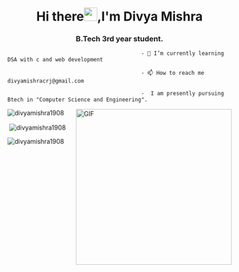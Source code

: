 <h1 align="center">Hi there<img src="https://raw.githubusercontent.com/MartinHeinz/MartinHeinz/master/wave.gif" width="30px">,I'm Divya Mishra</h1>
<h3 align="center">B.Tech 3rd year student.</h3>

                                              - 🌱 I’m currently learning DSA with c and web development                                          

                                              - 📫 How to reach me divyamishracrj@gmail.com
                                              
                                              -  I am presently pursuing Btech in "Computer Science and Engineering".
                                              
 <img align ="right" alt="GIF" src="https://c.tenor.com/AlUkiGkR2j8AAAAC/new-game-ahagon-umiko-programming.gif" width="350px" />

<p><img align="center" src="https://github-readme-stats.vercel.app/api/top-langs?username=divyamishra1908&show_icons=true&locale=en&layout=compact" alt="divyamishra1908" /></p>

<!-- [![Divya's GitHub activity graph](https://activity-graph.herokuapp.com/graph?username=divyamishra1908&theme=xcode)](https://github.com/divyamishra1908) -->

<p>&nbsp;<img align="center" src="https://github-readme-stats.vercel.app/api?username=divyamishra1908&show_icons=true&locale=en" alt="divyamishra1908" /></p>

<p><img align="center" src="https://github-readme-streak-stats.herokuapp.com/?user=divyamishra1908&" alt="divyamishra1908" /></p>
